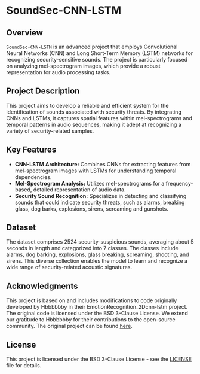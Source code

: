 # SoundSec-CNN-LSTM

## Overview
`SoundSec-CNN-LSTM` is an advanced project that employs Convolutional Neural Networks (CNN) and Long Short-Term Memory (LSTM) networks for recognizing security-sensitive sounds. The project is particularly focused on analyzing mel-spectrogram images, which provide a robust representation for audio processing tasks.

## Project Description
This project aims to develop a reliable and efficient system for the identification of sounds associated with security threats. By integrating CNNs and LSTMs, it captures spatial features within mel-spectrograms and temporal patterns in audio sequences, making it adept at recognizing a variety of security-related samples.

## Key Features
- **CNN-LSTM Architecture:** Combines CNNs for extracting features from mel-spectrogram images with LSTMs for understanding temporal dependencies.
- **Mel-Spectrogram Analysis:** Utilizes mel-spectrograms for a frequency-based, detailed representation of audio data.
- **Security Sound Recognition:** Specializes in detecting and classifying sounds that could indicate security threats, such as alarms, breaking glass, dog barks, explosions, sirens, screaming and gunshots.

## Dataset
The dataset comprises 2524 security-suspicious sounds, averaging about 5 seconds in length and categorized into 7 classes. The classes include alarms, dog barking, explosions, glass breaking, screaming, shooting, and sirens. This diverse collection enables the model to learn and recognize a wide range of security-related acoustic signatures.

## Acknowledgments

This project is based on and includes modifications to code originally developed by Hbbbbbby in their EmotionRecognition_2Dcnn-lstm project. The original code is licensed under the BSD 3-Clause License. We extend our gratitude to Hbbbbbby for their contributions to the open-source community. The original project can be found [here](https://github.com/Hbbbbbby/EmotionRecognition_2Dcnn-lstm).

## License

This project is licensed under the BSD 3-Clause License - see the [LICENSE](LICENSE) file for details.
